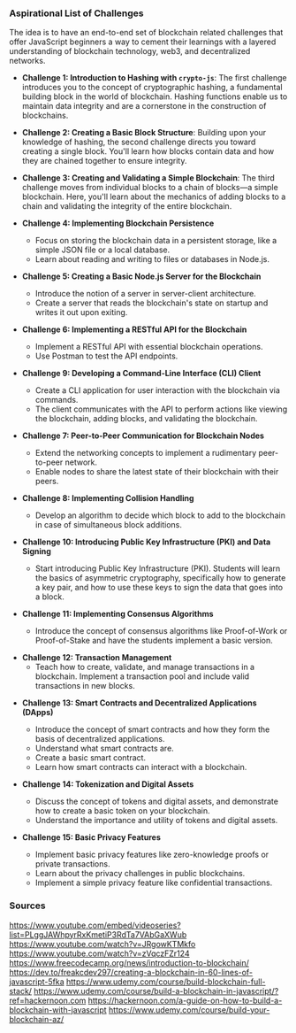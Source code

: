 
### Aspirational List of Challenges

The idea is to have an end-to-end set of blockchain related challenges that offer JavaScript beginners a way to cement their learnings with a layered understanding of blockchain technology, web3, and decentralized networks.

- **Challenge 1: Introduction to Hashing with `crypto-js`**: The first challenge introduces you to the concept of cryptographic hashing, a fundamental building block in the world of blockchain. Hashing functions enable us to maintain data integrity and are a cornerstone in the construction of blockchains.
  
- **Challenge 2: Creating a Basic Block Structure**: Building upon your knowledge of hashing, the second challenge directs you toward creating a single block. You'll learn how blocks contain data and how they are chained together to ensure integrity.

- **Challenge 3: Creating and Validating a Simple Blockchain**: The third challenge moves from individual blocks to a chain of blocks—a simple blockchain. Here, you'll learn about the mechanics of adding blocks to a chain and validating the integrity of the entire blockchain.

- **Challenge 4: Implementing Blockchain Persistence**
    - Focus on storing the blockchain data in a persistent storage, like a simple JSON file or a local database.
    - Learn about reading and writing to files or databases in Node.js.

- **Challenge 5: Creating a Basic Node.js Server for the Blockchain**
    - Introduce the notion of a server in server-client architecture.
    - Create a server that reads the blockchain's state on startup and writes it out upon exiting.

- **Challenge 6: Implementing a RESTful API for the Blockchain**
    - Implement a RESTful API with essential blockchain operations.
    - Use Postman to test the API endpoints.

- **Challenge 9: Developing a Command-Line Interface (CLI) Client**
    - Create a CLI application for user interaction with the blockchain via commands.
    - The client communicates with the API to perform actions like viewing the blockchain, adding blocks, and validating the blockchain.

- **Challenge 7: Peer-to-Peer Communication for Blockchain Nodes**
    - Extend the networking concepts to implement a rudimentary peer-to-peer network.
    - Enable nodes to share the latest state of their blockchain with their peers.

- **Challenge 8: Implementing Collision Handling**
    - Develop an algorithm to decide which block to add to the blockchain in case of simultaneous block additions.

- **Challenge 10: Introducing Public Key Infrastructure (PKI) and Data Signing**
    - Start introducing Public Key Infrastructure (PKI). Students will learn the basics of asymmetric cryptography, specifically how to generate a key pair, and how to use these keys to sign the data that goes into a block.

- **Challenge 11: Implementing Consensus Algorithms**
    - Introduce the concept of consensus algorithms like Proof-of-Work or Proof-of-Stake and have the students implement a basic version.

* **Challenge 12: Transaction Management**
    * Teach how to create, validate, and manage transactions in a blockchain. Implement a transaction pool and include valid transactions in new blocks.

- **Challenge 13: Smart Contracts and Decentralized Applications (DApps)**
    - Introduce the concept of smart contracts and how they form the basis of decentralized applications.
    - Understand what smart contracts are.
    - Create a basic smart contract.
    - Learn how smart contracts can interact with a blockchain.

- **Challenge 14: Tokenization and Digital Assets**
    - Discuss the concept of tokens and digital assets, and demonstrate how to create a basic token on your blockchain.
    - Understand the importance and utility of tokens and digital assets.

- **Challenge 15: Basic Privacy Features**
    - Implement basic privacy features like zero-knowledge proofs or private transactions.
    - Learn about the privacy challenges in public blockchains.
    - Implement a simple privacy feature like confidential transactions.

### Sources 
https://www.youtube.com/embed/videoseries?list=PLggJAWhpyrRxKmetiP3RdTa7VAbGaXWub
https://www.youtube.com/watch?v=JRgowKTMkfo
https://www.youtube.com/watch?v=zVqczFZr124
https://www.freecodecamp.org/news/introduction-to-blockchain/
https://dev.to/freakcdev297/creating-a-blockchain-in-60-lines-of-javascript-5fka
https://www.udemy.com/course/build-blockchain-full-stack/
https://www.udemy.com/course/build-a-blockchain-in-javascript/?ref=hackernoon.com
https://hackernoon.com/a-guide-on-how-to-build-a-blockchain-with-javascript
https://www.udemy.com/course/build-your-blockchain-az/